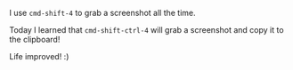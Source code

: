 I use `cmd-shift-4` to grab a screenshot all the time.

Today I learned that `cmd-shift-ctrl-4` will grab a screenshot and copy it to the clipboard!

Life improved!  :)
